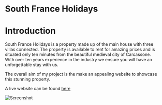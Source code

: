# South France Holidays

# Introduction

South France Holidays is a property made up of the main house with three villas connected. The property is available to rent for amazing prices and is situated only ten minutes from the beautiful medieval city of Carcassone. With over ten years experience in the industry we ensure you will have an unforgettable stay with us.
 

The overall aim of my project is the make an appealing website to showcase this stunning property.

A live website can be found [here](https://github.com/Ianokane1/SouthFranceHolidays)

![Screenshot](screenshot.png)
